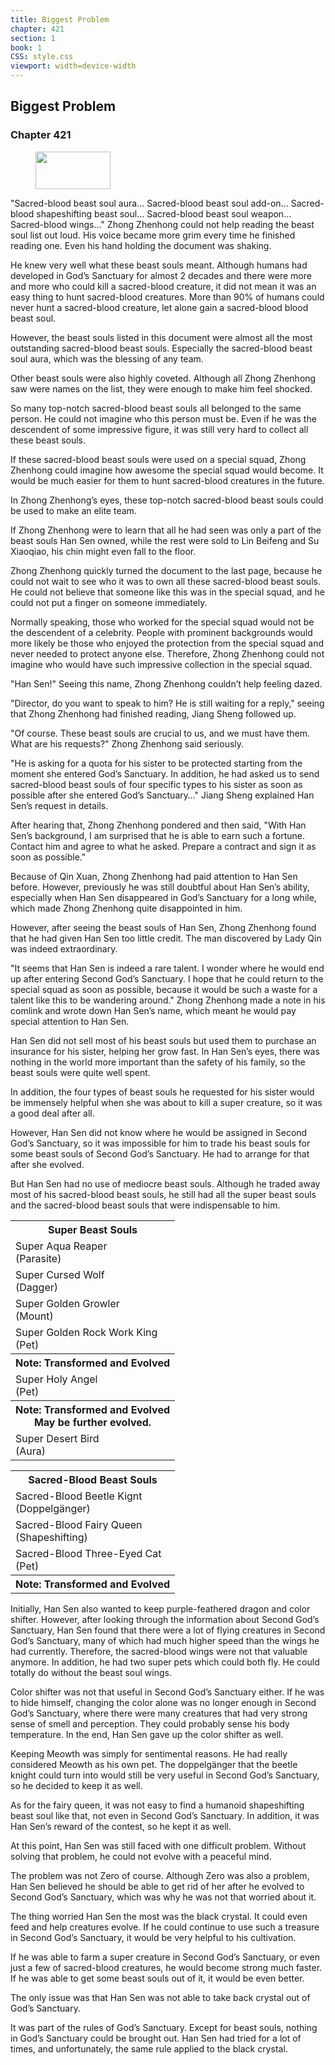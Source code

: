 ```yaml
---
title: Biggest Problem
chapter: 421
section: 1
book: 1
CSS: style.css
viewport: width=device-width
---
```


## Biggest Problem

### Chapter 421

<figure>
	<img src="../Images/gem.gif" alt="" id="gem" width="120" height="60" />
</figure>

"Sacred-blood beast soul aura… Sacred-blood beast soul add-on… Sacred-blood shapeshifting beast soul… Sacred-blood beast soul weapon… Sacred-blood wings…" Zhong Zhenhong could not help reading the beast soul list out loud. His voice became more grim every time he finished reading one. Even his hand holding the document was shaking.

He knew very well what these beast souls meant. Although humans had developed in God’s Sanctuary for almost 2 decades and there were more and more who could kill a sacred-blood creature, it did not mean it was an easy thing to hunt sacred-blood creatures. More than 90% of humans could never hunt a sacred-blood creature, let alone gain a sacred-blood blood beast soul.

However, the beast souls listed in this document were almost all the most outstanding sacred-blood beast souls. Especially the sacred-blood beast soul aura, which was the blessing of any team.

Other beast souls were also highly coveted. Although all Zhong Zhenhong saw were names on the list, they were enough to make him feel shocked.

So many top-notch sacred-blood beast souls all belonged to the same person. He could not imagine who this person must be. Even if he was the descendent of some impressive figure, it was still very hard to collect all these beast souls.

If these sacred-blood beast souls were used on a special squad, Zhong Zhenhong could imagine how awesome the special squad would become. It would be much easier for them to hunt sacred-blood creatures in the future.

In Zhong Zhenhong’s eyes, these top-notch sacred-blood beast souls could be used to make an elite team.

If Zhong Zhenhong were to learn that all he had seen was only a part of the beast souls Han Sen owned, while the rest were sold to Lin Beifeng and Su Xiaoqiao, his chin might even fall to the floor.

Zhong Zhenhong quickly turned the document to the last page, because he could not wait to see who it was to own all these sacred-blood beast souls. He could not believe that someone like this was in the special squad, and he could not put a finger on someone immediately.

Normally speaking, those who worked for the special squad would not be the descendent of a celebrity. People with prominent backgrounds would more likely be those who enjoyed the protection from the special squad and never needed to protect anyone else. Therefore, Zhong Zhenhong could not imagine who would have such impressive collection in the special squad.

"Han Sen!" Seeing this name, Zhong Zhenhong couldn’t help feeling dazed.

"Director, do you want to speak to him? He is still waiting for a reply," seeing that Zhong Zhenhong had finished reading, Jiang Sheng followed up.

"Of course. These beast souls are crucial to us, and we must have them. What are his requests?" Zhong Zhenhong said seriously.

"He is asking for a quota for his sister to be protected starting from the moment she entered God’s Sanctuary. In addition, he had asked us to send sacred-blood beast souls of four specific types to his sister as soon as possible after she entered God’s Sanctuary…" Jiang Sheng explained Han Sen’s request in details.

After hearing that, Zhong Zhenhong pondered and then said, "With Han Sen’s background, I am surprised that he is able to earn such a fortune. Contact him and agree to what he asked. Prepare a contract and sign it as soon as possible."

Because of Qin Xuan, Zhong Zhenhong had paid attention to Han Sen before. However, previously he was still doubtful about Han Sen’s ability, especially when Han Sen disappeared in God’s Sanctuary for a long while, which made Zhong Zhenhong quite disappointed in him.

However, after seeing the beast souls of Han Sen, Zhong Zhenhong found that he had given Han Sen too little credit. The man discovered by Lady Qin was indeed extraordinary.

"It seems that Han Sen is indeed a rare talent. I wonder where he would end up after entering Second God’s Sanctuary. I hope that he could return to the special squad as soon as possible, because it would be such a waste for a talent like this to be wandering around." Zhong Zhenhong made a note in his comlink and wrote down Han Sen’s name, which meant he would pay special attention to Han Sen.

Han Sen did not sell most of his beast souls but used them to purchase an insurance for his sister, helping her grow fast. In Han Sen’s eyes, there was nothing in the world more important than the safety of his family, so the beast souls were quite well spent.

In addition, the four types of beast souls he requested for his sister would be immensely helpful when she was about to kill a super creature, so it was a good deal after all.

However, Han Sen did not know where he would be assigned in Second God’s Sanctuary, so it was impossible for him to trade his beast souls for some beast souls of Second God’s Sanctuary. He had to arrange for that after she evolved.

But Han Sen had no use of mediocre beast souls. Although he traded away most of his sacred-blood beast souls, he still had all the super beast souls and the sacred-blood beast souls that were indispensable to him.

<div class="tables">
    <table class="beast">
        <tr>
            <th>Super Beast Souls</th>
        </tr><tr>
            <td>Super Aqua Reaper<br>
                <span class="type">(Parasite)</span></td>
        </tr><tr>
            <td>Super Cursed Wolf<br>
                <span class="type">(Dagger)</span></td>
        </tr><tr>
            <td>Super Golden Growler<br>
                <span class="type">(Mount)</span></td>
        </tr><tr>
            <td>Super Golden Rock Work King<br>
                <span class="type">(Pet)</span></td>
        </tr><tr>
            <th class="note">Note: Transformed and Evolved</th>
        </tr><tr>
            <td>Super Holy Angel<br>
                <span class="type">(Pet)</span></td>
        </tr><tr>
            <th class="note">Note: Transformed and Evolved<br>
                <span class="note">May be further evolved.</span></th>
        </tr><tr>
            <td>Super Desert Bird<br>
                <span class="type">(Aura)</span></td>
        </tr>
    </table>
    <table class="beast">
        <tr>
            <th>Sacred-Blood Beast Souls</th>
        </tr><tr>
            <td>Sacred-Blood Beetle Kignt<br>
                <span class="type">(Doppelgänger)</span></td>
        </tr><tr>
            <td>Sacred-Blood Fairy Queen<br>
                <span class="type">(Shapeshifting)</span></td>
        </tr><tr>
            <td>Sacred-Blood Three-Eyed Cat<br>
                <span class="type">(Pet)</span></td>
        </tr><tr>
            <th class="note">Note: Transformed and Evolved</th>
        </tr>
    </table>
    <!--Currently, Han Sen had seven super beast souls in total. They were: water reaper, cursed wolf, bloody slayer, golden growler, golden rock worm king, holy angel, and desert bird.-->
    <!--The sacred-blood beast souls would not be that useful in Second God’s Sanctuary, so Han Sen traded most of them away, only keeping beetle knight, fairy queen, and Meowth.-->
</div>

Initially, Han Sen also wanted to keep purple-feathered dragon and color shifter. However, after looking through the information about Second God’s Sanctuary, Han Sen found that there were a lot of flying creatures in Second God’s Sanctuary, many of which had much higher speed than the wings he had currently. Therefore, the sacred-blood wings were not that valuable anymore. In addition, he had two super pets which could both fly. He could totally do without the beast soul wings.

Color shifter was not that useful in Second God’s Sanctuary either. If he was to hide himself, changing the color alone was no longer enough in Second God’s Sanctuary, where there were many creatures that had very strong sense of smell and perception. They could probably sense his body temperature. In the end, Han Sen gave up the color shifter as well.

Keeping Meowth was simply for sentimental reasons. He had really considered Meowth as his own pet. The doppelgänger that the beetle knight could turn into would still be very useful in Second God’s Sanctuary, so he decided to keep it as well.

As for the fairy queen, it was not easy to find a humanoid shapeshifting beast soul like that, not even in Second God’s Sanctuary. In addition, it was Han Sen’s reward of the contest, so he kept it as well.

At this point, Han Sen was still faced with one difficult problem. Without solving that problem, he could not evolve with a peaceful mind.

The problem was not Zero of course. Although Zero was also a problem, Han Sen believed he should be able to get rid of her after he evolved to Second God’s Sanctuary, which was why he was not that worried about it.

The thing worried Han Sen the most was the black crystal. It could even feed and help creatures evolve. If he could continue to use such a treasure in Second God’s Sanctuary, it would be very helpful to his cultivation.

If he was able to farm a super creature in Second God’s Sanctuary, or even just a few of sacred-blood creatures, he would become strong much faster. If he was able to get some beast souls out of it, it would be even better.

The only issue was that Han Sen was not able to take back crystal out of God’s Sanctuary.

It was part of the rules of God’s Sanctuary. Except for beast souls, nothing in God’s Sanctuary could be brought out. Han Sen had tried for a lot of times, and unfortunately, the same rule applied to the black crystal.